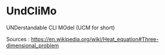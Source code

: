 # UndCliMo
UNDerstandable CLI MOdel (UCM for short)

Sources : 
https://en.wikipedia.org/wiki/Heat_equation#Three-dimensional_problem